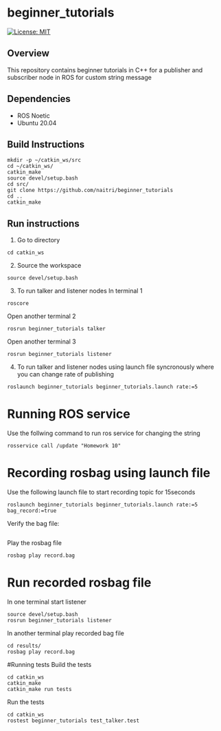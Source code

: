 # beginner_tutorials


[![License: MIT](https://img.shields.io/badge/License-MIT-yellow.svg)](https://opensource.org/licenses/MIT)

## Overview
This repository contains beginner tutorials in C++ for a publisher and subscriber node in ROS for custom string message

## Dependencies
* ROS Noetic
* Ubuntu 20.04

## Build Instructions
```
mkdir -p ~/catkin_ws/src
cd ~/catkin_ws/
catkin_make
source devel/setup.bash
cd src/
git clone https://github.com/naitri/beginner_tutorials
cd ..
catkin_make
```
## Run instructions
1. Go to directory
```
cd catkin_ws
```
2. Source the workspace
```
source devel/setup.bash
```
3. To run talker and listener nodes
In terminal 1 
```
roscore
```
Open another terminal 2
```
rosrun beginner_tutorials talker
```

Open another terminal 3
```
rosrun beginner_tutorials listener
```

4. To run talker and listener nodes using launch file syncronously where you can change rate of publishing
```
roslaunch beginner_tutorials beginner_tutorials.launch rate:=5
```

# Running ROS service
Use the follwing command to run ros service for changing the string
```
rosservice call /update "Homework 10"
```

# Recording rosbag using launch file

Use the following launch file to start recording topic for 15seconds
```
roslaunch beginner_tutorials beginner_tutorials.launch rate:=5 bag_record:=true
```
Verify the bag file:

```rosbag info <your bagfile>
```

Play the rosbag file
```
rosbag play record.bag
```

# Run recorded rosbag file

In one terminal start listener
```
source devel/setup.bash
rosrun beginner_tutorials listener
```
In another terminal play recorded bag file
```
cd results/
rosbag play record.bag
```

#Running tests
Build the tests
```
cd catkin_ws
catkin_make
catkin_make run tests
```

Run the tests
```
cd catkin_ws
rostest beginner_tutorials test_talker.test
```



